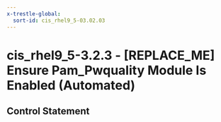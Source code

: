 ```yaml
---
x-trestle-global:
  sort-id: cis_rhel9_5-03.02.03
---
```


# cis_rhel9_5-3.2.3 - \[REPLACE_ME\] Ensure Pam_Pwquality Module Is Enabled (Automated)

## Control Statement
